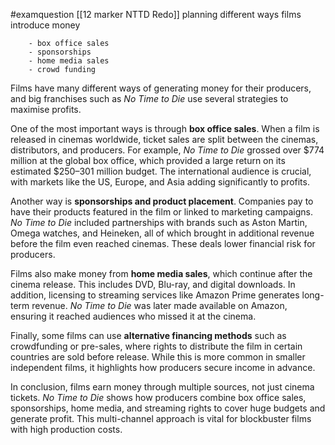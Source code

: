#examquestion
[[12 marker NTTD Redo]]
planning
	different ways films introduce money
	
		- box office sales
		- sponsorships
		- home media sales
		- crowd funding

Films have many different ways of generating money for their producers, and big franchises such as _No Time to Die_ use several strategies to maximise profits.

One of the most important ways is through **box office sales**. When a film is released in cinemas worldwide, ticket sales are split between the cinemas, distributors, and producers. For example, _No Time to Die_ grossed over $774 million at the global box office, which provided a large return on its estimated $250–301 million budget. The international audience is crucial, with markets like the US, Europe, and Asia adding significantly to profits.

Another way is **sponsorships and product placement**. Companies pay to have their products featured in the film or linked to marketing campaigns. _No Time to Die_ included partnerships with brands such as Aston Martin, Omega watches, and Heineken, all of which brought in additional revenue before the film even reached cinemas. These deals lower financial risk for producers.

Films also make money from **home media sales**, which continue after the cinema release. This includes DVD, Blu-ray, and digital downloads. In addition, licensing to streaming services like Amazon Prime generates long-term revenue. _No Time to Die_ was later made available on Amazon, ensuring it reached audiences who missed it at the cinema.

Finally, some films can use **alternative financing methods** such as crowdfunding or pre-sales, where rights to distribute the film in certain countries are sold before release. While this is more common in smaller independent films, it highlights how producers secure income in advance.

In conclusion, films earn money through multiple sources, not just cinema tickets. _No Time to Die_ shows how producers combine box office sales, sponsorships, home media, and streaming rights to cover huge budgets and generate profit. This multi-channel approach is vital for blockbuster films with high production costs.